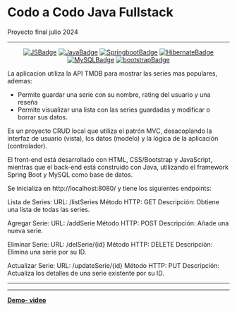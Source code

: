 # Codo a Codo Java Fullstack 

Proyecto final julio 2024

---


 <div align="center">
  
<!-- PROJECT SHIELDS -->
[![JSBadge][JS-shield]][JS-url]
[![JavaBadge][Java-shield]][Java-url]
[![SpringbootBadge][Springboot-shield]][Springboot-url]
[![HibernateBadge][Hibernate-shield]][Hibernate-url]
[![MySQLBadge][MySQL-shield]][MySQL-url]
[![bootstrapBadge][bootstrap-shield]][bootstrap-url]
<!-- PROJECT SHIELDS -->
  
 </div>
 
La aplicacion utiliza la API TMDB para mostrar las series mas populares, ademas:

- Permite guardar una serie con su nombre, rating del usuario y una reseña
- Permite visualizar una lista con las series guardadas y modificar o borrar sus datos.

Es un proyecto CRUD local que utiliza el patrón MVC, desacoplando la interfaz de usuario (vista), los datos (modelo) y la lógica de la aplicación (controlador).

El front-end está desarrollado con HTML, CSS/Bootstrap y JavaScript, mientras que el back-end está construido con Java, utilizando el framework Spring Boot y MySQL como base de datos.

Se inicializa en http://localhost:8080/ y tiene los siguientes endpoints:

Lista de Series:
URL: /listSeries
Método HTTP: GET
Descripción: Obtiene una lista de todas las series.

Agregar Serie:
URL: /addSerie
Método HTTP: POST
Descripción: Añade una nueva serie.


Eliminar Serie:
URL: /delSerie/{id}
Método HTTP: DELETE
Descripción: Elimina una serie por su ID.

Actualizar Serie:
URL: /updateSerie/{id}
Método HTTP: PUT
Descripción: Actualiza los detalles de una serie existente por su ID.


---

---
 [**Demo- video**](https://youtu.be/C88N0Ozy9w0)

<!-- PROJECT SHIELDS VARIABLES-->
[Java-shield]:https://img.shields.io/badge/Back-Java-black?style=flat&labelColor=%23808080k&color=teal
[Java-url]:-
[bootstrap-shield]:https://img.shields.io/badge/CSS-Bootstrap-black?style=flat&labelColor=%23808080k&color=teal
[bootstrap-url]: -
[MySQL-shield]:https://img.shields.io/badge/DB-MySQL-black?style=flat&labelColor=%23808080k&color=teal
[MySQL-url]:-
[JS-shield]:https://img.shields.io/badge/Front-JS-red
[JS-url]:-
[Hibernate-shield]: https://img.shields.io/badge/ORM-Hibernate-black?style=flat&labelColor=%23808080k&color=teal
[Hibernate-url]: -
[Springboot-shield]:https://img.shields.io/badge/Framework-Springboot-black?style=flat&labelColor=%23808080k&color=teal
[Springboot-url]: -
